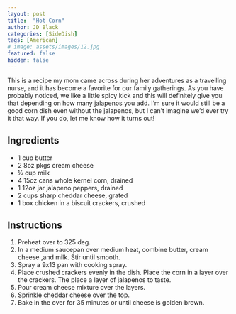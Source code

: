 ```yaml
---
layout: post
title:  "Hot Corn"
author: JD Black
categories: [SideDish]
tags: [American]
# image: assets/images/12.jpg
featured: false
hidden: false
---
```


This is a recipe my mom came across during her adventures as a travelling nurse, and it has become a favorite for our family gatherings.  As you have probably noticed, we like a little spicy kick and this will definitely give you that depending on how many jalapenos you add.  I’m sure it would still be a good corn dish even without the jalapenos, but I can’t imagine we’d ever try it that way.  If you do, let me know how it turns out!

## Ingredients
- 1 cup butter
- 2 8oz pkgs cream cheese
- ½ cup milk
- 4 15oz cans whole kernel corn, drained
- 1 12oz  jar jalapeno peppers, drained
- 2 cups sharp cheddar cheese, grated
- 1 box chicken in a biscuit crackers, crushed

## Instructions
1. Preheat over to 325 deg.
1. In a medium saucepan over medium heat, combine butter, cream cheese ,and milk.  Stir until smooth.
1. Spray a 9x13 pan with cooking spray.
1. Place crushed crackers evenly in the dish.  Place the corn in a layer over the crackers.  The place a layer of jalapenos to taste.
1. Pour cream cheese mixture over the layers.
1. Sprinkle cheddar cheese over the top.
1. Bake in the over for 35 minutes or until cheese is golden brown.
